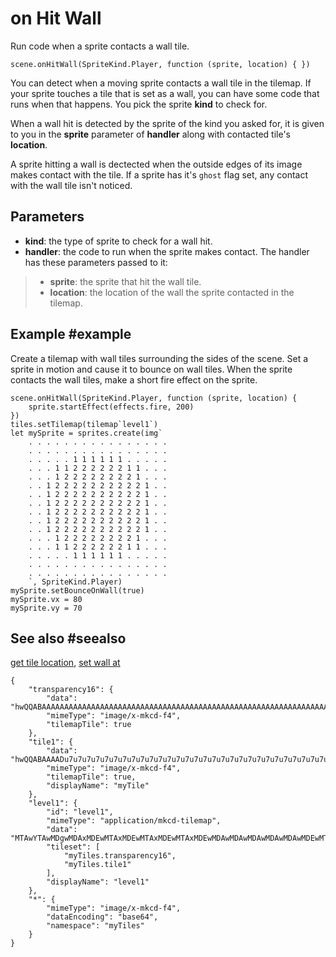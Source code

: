 # on Hit Wall

Run code when a sprite contacts a wall tile.

```sig
scene.onHitWall(SpriteKind.Player, function (sprite, location) { })
```

You can detect when a moving sprite contacts a wall tile in the tilemap. If your sprite touches a tile that is set as a wall, you can have some code that runs when that happens. You pick the sprite **kind** to check for.

When a wall hit is detected by the sprite of the kind you asked for, it is given to you in the **sprite** parameter of **handler** along with contacted tile's **location**.

A sprite hitting a wall is dectected when the outside edges of its image makes contact with the tile. If a sprite has it's ``ghost`` flag set, any contact with the wall tile isn't noticed.

## Parameters

* **kind**: the type of sprite to check for a wall hit.
* **handler**: the code to run when the sprite makes contact. The handler has these parameters passed to it:
>* **sprite**: the sprite that hit the wall tile.
>* **location**: the location of the wall the sprite contacted in the tilemap.

## Example #example

Create a tilemap with wall tiles surrounding the sides of the scene. Set a sprite in motion and cause it to bounce on wall tiles. When the sprite contacts the wall tiles, make a short fire effect on the sprite.

```blocks
scene.onHitWall(SpriteKind.Player, function (sprite, location) {
    sprite.startEffect(effects.fire, 200)
})
tiles.setTilemap(tilemap`level1`)
let mySprite = sprites.create(img`
    . . . . . . . . . . . . . . . . 
    . . . . . . . . . . . . . . . . 
    . . . . . 1 1 1 1 1 1 . . . . . 
    . . . 1 1 2 2 2 2 2 2 1 1 . . . 
    . . . 1 2 2 2 2 2 2 2 2 1 . . . 
    . . 1 2 2 2 2 2 2 2 2 2 2 1 . . 
    . . 1 2 2 2 2 2 2 2 2 2 2 1 . . 
    . . 1 2 2 2 2 2 2 2 2 2 2 1 . . 
    . . 1 2 2 2 2 2 2 2 2 2 2 1 . . 
    . . 1 2 2 2 2 2 2 2 2 2 2 1 . . 
    . . 1 2 2 2 2 2 2 2 2 2 2 1 . . 
    . . . 1 2 2 2 2 2 2 2 2 1 . . . 
    . . . 1 1 2 2 2 2 2 2 1 1 . . . 
    . . . . . 1 1 1 1 1 1 . . . . . 
    . . . . . . . . . . . . . . . . 
    . . . . . . . . . . . . . . . . 
    `, SpriteKind.Player)
mySprite.setBounceOnWall(true)
mySprite.vx = 80
mySprite.vy = 70
```

## See also #seealso

[get tile location](/reference/scene/get-tile-location),
[set wall at](/reference/scene/set-wall-at)

```jres
{
    "transparency16": {
        "data": "hwQQABAAAAAAAAAAAAAAAAAAAAAAAAAAAAAAAAAAAAAAAAAAAAAAAAAAAAAAAAAAAAAAAAAAAAAAAAAAAAAAAAAAAAAAAAAAAAAAAAAAAAAAAAAAAAAAAAAAAAAAAAAAAAAAAAAAAAAAAAAAAAAAAAAAAAAAAAAAAAAAAAAAAAAAAAAAAAAAAA==",
        "mimeType": "image/x-mkcd-f4",
        "tilemapTile": true
    },
    "tile1": {
        "data": "hwQQABAAAADu7u7u7u7u7u7u7u7u7u7u7u7u7u7u7u7u7u7u7u7u7u7u7u7u7u7u7u7u7u7u7u7u7u7u7u7u7u7u7u7u7u7u7u7u7u7u7u7u7u7u7u7u7u7u7u7u7u7u7u7u7u7u7u7u7u7u7u7u7u7u7u7u7u7u7u7u7u7u7u7u7u7u7u7u7g==",
        "mimeType": "image/x-mkcd-f4",
        "tilemapTile": true,
        "displayName": "myTile"
    },
    "level1": {
        "id": "level1",
        "mimeType": "application/mkcd-tilemap",
        "data": "MTAwYTAwMDgwMDAxMDEwMTAxMDEwMTAxMDEwMTAxMDEwMDAwMDAwMDAwMDAwMDAwMDEwMTAwMDAwMDAwMDAwMDAwMDAwMTAxMDAwMDAwMDAwMDAwMDAwMDAxMDEwMDAwMDAwMDAwMDAwMDAwMDEwMTAwMDAwMDAwMDAwMDAwMDAwMTAxMDAwMDAwMDAwMDAwMDAwMDAxMDEwMTAxMDEwMTAxMDEwMTAxMDEyMjIyMjIyMjIyMDIwMDAwMDAyMDAyMDAwMDAwMjAwMjAwMDAwMDIwMDIwMDAwMDAyMDAyMDAwMDAwMjAwMjAwMDAwMDIwMjIyMjIyMjIyMg==",
        "tileset": [
            "myTiles.transparency16",
            "myTiles.tile1"
        ],
        "displayName": "level1"
    },
    "*": {
        "mimeType": "image/x-mkcd-f4",
        "dataEncoding": "base64",
        "namespace": "myTiles"
    }
}
```